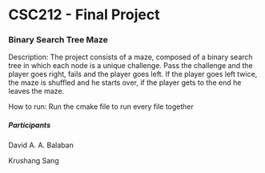 # CSC212 - Final Project

### Binary Search Tree Maze

Description: The project consists of a maze, composed of a binary search tree in which each node is a unique challenge. Pass the challenge and the player goes right, fails and the player goes left. If the player goes left twice, the maze is shuffled and he starts over, if the player gets to the end he leaves the maze.


How to run: Run the cmake file to run every file together

##### Participants
David A. A. Balaban

Krushang Sang

